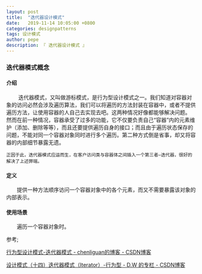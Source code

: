 ```yaml
---
layout: post
title:  "迭代器设计模式"
date:   2019-11-14 10:05:00 +0800
categories: designpatterns
tags: 设计模式
author: pepe
description: 『 迭代器设计模式 』
---
```


### **迭代器模式概念**

#### **介绍**
　　
	迭代器模式，又叫做游标模式，是行为型设计模式之一。我们知道对容器对象的访问必然会涉及遍历算法，我们可以将遍历的方法封装在容器中，或者不提供遍历方法，让使用容器的人自己去实现去吧。这两种情况好像都能够解决问题。 然而在前一种情况，容器承受了过多的功能，它不仅要负责自己“容器”内的元素维护（添加、删除等等），而且还要提供遍历自身的接口；而且由于遍历状态保存的问题，不能对同一个容器对象同时进行多个遍历。第二种方式倒是省事，却又将容器的内部细节暴露无遗。 
	
	正因于此，迭代器模式应运而生，在客户访问类与容器体之间插入一个第三者–迭代器，很好的解决了上述弊端。

#### **定义**
　　提供一种方法顺序访问一个容器对象中的各个元素，而又不需要暴露该对象的内部表示。

#### **使用场景**
　　遍历一个容器对象时。


















参考;

[行为型设计模式-迭代器模式 - chenliguan的博客 - CSDN博客](https://blog.csdn.net/chenliguan/article/details/73478473)

[设计模式（十四）迭代器模式（Iterator）-行为型 - D.W 的专栏 - CSDN博客](https://blog.csdn.net/Dream_angel_Z/article/details/45664933)




























